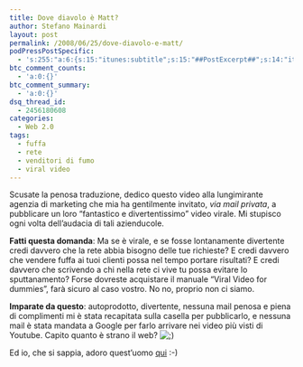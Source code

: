 ```yaml
---
title: Dove diavolo è Matt?
author: Stefano Mainardi
layout: post
permalink: /2008/06/25/dove-diavolo-e-matt/
podPressPostSpecific:
  - 's:255:"a:6:{s:15:"itunes:subtitle";s:15:"##PostExcerpt##";s:14:"itunes:summary";s:15:"##PostExcerpt##";s:15:"itunes:keywords";s:17:"##WordPressCats##";s:13:"itunes:author";s:10:"##Global##";s:15:"itunes:explicit";s:7:"Default";s:12:"itunes:block";s:7:"Default";}";'
btc_comment_counts:
  - 'a:0:{}'
btc_comment_summary:
  - 'a:0:{}'
dsq_thread_id:
  - 2456180608
categories:
  - Web 2.0
tags:
  - fuffa
  - rete
  - venditori di fumo
  - viral video
---
```

Scusate la penosa traduzione, dedico questo video alla lungimirante agenzia di marketing che mia ha gentilmente invitato, *via mail privata*, a pubblicare un loro &#8220;fantastico e divertentissimo&#8221; video virale. Mi stupisco ogni volta dell&#8217;audacia di tali azienducole.

**Fatti questa domanda**: Ma se è virale, e se fosse lontanamente divertente credi davvero che la rete abbia bisogno delle tue richieste? E credi davvero che vendere fuffa ai tuoi clienti possa nel tempo portare risultati? E credi davvero che scrivendo a chi nella rete ci vive tu possa evitare lo sputtanamento? Forse dovreste acquistare il manuale &#8220;Viral Video for dummies&#8221;, farà sicuro al caso vostro. No no, proprio non ci siamo.

**Imparate da questo**: autoprodotto, divertente, nessuna mail penosa e piena di complimenti mi è stata recapitata sulla casella per pubblicarlo, e nessuna mail è stata mandata a Google per farlo arrivare nei video più visti di Youtube. Capito quanto è strano il web? <img src="http://www.stefanomainardi.com/wp-includes/images/smilies/icon_wink.gif" alt=";)" class="wp-smiley" />

Ed io, che si sappia, adoro quest&#8217;uomo <a href="http://www.wherethehellismatt.com/" target="_blank">qui</a> :-)
